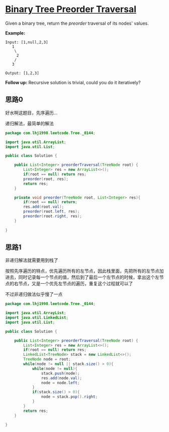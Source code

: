 # [Binary Tree Preorder Traversal](https://leetcode.com/problems/binary-tree-preorder-traversal/)

Given a binary tree, return the *preorder* traversal of its nodes' values.

**Example:**

```
Input: [1,null,2,3]
   1
    \
     2
    /
   3

Output: [1,2,3]
```

**Follow up:** Recursive solution is trivial, could you do it iteratively?

## 思路0

好水啊这题目，先序遍历...

递归解法，最简单的解法

```java
package com.lhj1998.leetcode.Tree._0144;

import java.util.ArrayList;
import java.util.List;

public class Solution {

    public List<Integer> preorderTraversal(TreeNode root) {
        List<Integer> res = new ArrayList<>();
        if(root == null) return res;
        preorder(root, res);
        return res;
    }

    private void preorder(TreeNode root, List<Integer> res){
        if(root == null) return;
        res.add(root.val);
        preorder(root.left, res);
        preorder(root.right, res);
    }
    
}

```

## 思路1

非递归解法就需要用到栈了

按照先序遍历的特点，优先遍历所有的左节点，因此栈里面，先把所有的左节点加进去，同时记录每一个节点的值，然后到了最后一个左节点的时候，拿出这个左节点的右节点，又是一个优先左节点的遍历，重复这个过程就可以了

不过非递归做法似乎慢了一点

```java
package com.lhj1998.leetcode.Tree._0144;

import java.util.ArrayList;
import java.util.LinkedList;
import java.util.List;

public class Solution {

    public List<Integer> preorderTraversal(TreeNode root) {
        List<Integer> res = new ArrayList<>();
        if(root == null) return res;
        LinkedList<TreeNode> stack = new LinkedList<>();
        TreeNode node = root;
        while(node != null || stack.size() > 0){
            while(node != null){
                stack.push(node);
                res.add(node.val);
                node = node.left;
            }
            if(stack.size() > 0){
                node = stack.pop().right;
            }
        }
        return res;
    }

}

```

